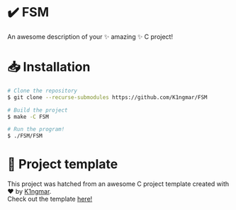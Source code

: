 # ✔️ FSM
An awesome description of your ✨ amazing ✨ C project!

# 📥 Installation
```bash
# Clone the repository
$ git clone --recurse-submodules https://github.com/K1ngmar/FSM

# Build the project
$ make -C FSM

# Run the program!
$ ./FSM/FSM
```

# 🧡 Project template
This project was hatched from an awesome C project template created with ❤️ by [K1ngmar](https://github.com/K1ngmar).  
Check out the template [here!](https://github.com/K1ngmar/C-project-template)
